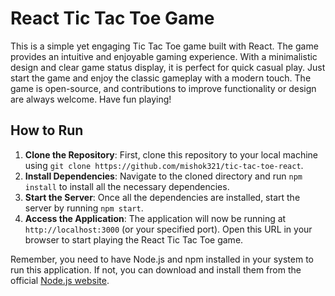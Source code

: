 # React Tic Tac Toe Game
This is a simple yet engaging Tic Tac Toe game built with React. The game provides an intuitive and enjoyable gaming experience. With a minimalistic design and clear game status display, it is perfect for quick casual play. Just start the game and enjoy the classic gameplay with a modern touch. The game is open-source, and contributions to improve functionality or design are always welcome. Have fun playing!

## How to Run
1. **Clone the Repository**: First, clone this repository to your local machine using `git clone https://github.com/mishok321/tic-tac-toe-react`.
2. **Install Dependencies**: Navigate to the cloned directory and run `npm install` to install all the necessary dependencies.
3. **Start the Server**: Once all the dependencies are installed, start the server by running `npm start`.
4. **Access the Application**: The application will now be running at `http://localhost:3000` (or your specified port). Open this URL in your browser to start playing the React Tic Tac Toe game.

Remember, you need to have Node.js and npm installed in your system to run this application. If not, you can download and install them from the official [Node.js website](https://nodejs.org/en/).
